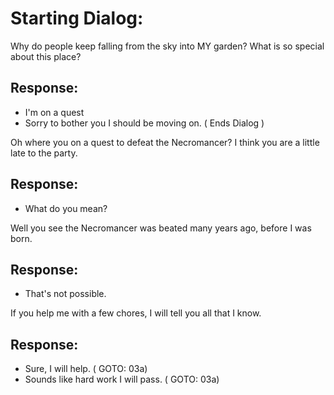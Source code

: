 
# Starting Dialog:
   Why do people keep falling from the sky into MY garden? What is so special about this place?

## Response:
   - I'm on a quest
   - Sorry to bother you I should be moving on. ( Ends Dialog )

   Oh where you on a quest to defeat the Necromancer? I think you are a little late to the party.

## Response:
   - What do you mean?

   Well you see the Necromancer was beated many years ago, before I was born.

## Response:
   - That's not possible. 

   If you help me with a few chores, I will tell you all that I know.

## Response:
   - Sure, I will help. ( GOTO: 03a)
   - Sounds like hard work I will pass. ( GOTO: 03a)


